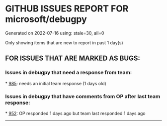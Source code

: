 
# GITHUB ISSUES REPORT FOR microsoft/debugpy


Generated on 2022-07-16 using: stale=30, all=0


Only showing items that are new to report in past 1 day(s)


## FOR ISSUES THAT ARE MARKED AS BUGS:


### Issues in debugpy that need a response from team:


\* [985](https://github.com/microsoft/debugpy/issues/985 "Evaluate request returns `null` result if variable has `None` value."): needs an initial team response (1 days old)

### Issues in debugpy that have comments from OP after last team response:


\* [952](https://github.com/microsoft/debugpy/issues/952 "Debugger stuck trying to load variables"): OP responded 1 days ago but team last responded 1 days ago

---
